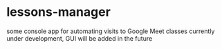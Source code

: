 # lessons-manager
some console app for automating visits to Google Meet classes
currently under development, GUI will be added in the future

